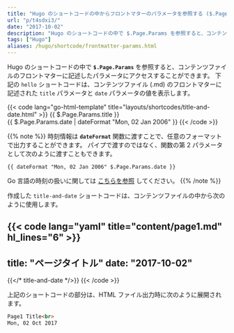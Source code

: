 ```yaml
---
title: "Hugo のショートコードの中からフロントマターのパラメータを参照する ($.Page.Params)"
url: "p/t4sdxi3/"
date: "2017-10-02"
description: "Hugo のショートコードの中で $.Page.Params を参照すると、コンテンツファイルのフロントマターに記述したパラメータにアクセスすることができます。"
tags: ["Hugo"]
aliases: /hugo/shortcode/frontmatter-params.html
---
```


Hugo のショートコードの中で __`$.Page.Params`__ を参照すると、コンテンツファイルのフロントマターに記述したパラメータにアクセスすることができます。
下記の `hello` ショートコードは、コンテンツファイル (.md) のフロントマターに記述された `title` パラメータと `date` パラメータの値を表示します。

{{< code lang="go-html-template" title="layouts/shortcodes/title-and-date.html" >}}
{{ $.Page.Params.title }}<br>
{{ $.Page.Params.date | dateFormat "Mon, 02 Jan 2006" }}
{{< /code >}}

{{% note %}}
時刻情報は __`dateFormat`__ 関数に渡すことで、任意のフォーマットで出力することができます。
パイプで渡すのではなく、関数の第 2 パラメータとして次のように渡すこともできます。

```go-html-template
{{ dateFormat "Mon, 02 Jan 2006" $.Page.Params.date }}
```

Go 言語の時刻の扱いに関しては [こちらを参照](/p/sy58beh/) してください。
{{% /note %}}

作成した `title-and-date` ショートコードは、コンテンツファイルの中から次のように使用します。

{{< code lang="yaml" title="content/page1.md" hl_lines="6" >}}
---
title: "ページタイトル"
date: "2017-10-02"
---

{{</* title-and-date */>}}
{{< /code >}}

上記のショートコードの部分は、HTML ファイル出力時に次のように展開されます。

```html
Page1 Title<br>
Mon, 02 Oct 2017
```

